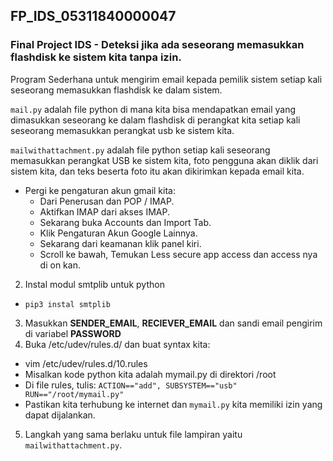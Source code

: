 ## FP_IDS_05311840000047
### Final Project IDS - Deteksi jika ada seseorang memasukkan flashdisk ke sistem kita tanpa izin. <br>

Program Sederhana untuk mengirim email kepada pemilik sistem setiap kali seseorang memasukkan flashdisk ke dalam sistem.<br>

`mail.py` adalah file python di mana kita bisa mendapatkan email yang dimasukkan seseorang ke dalam flashdisk di perangkat kita setiap kali seseorang memasukkan perangkat usb ke sistem kita. <br>

`mailwithattachment.py` adalah file python setiap kali seseorang memasukkan perangkat USB ke sistem kita, foto pengguna akan diklik dari sistem kita, dan teks beserta foto itu akan dikirimkan kepada email kita.

- Pergi ke pengaturan akun gmail kita:
  - Dari Penerusan dan POP / IMAP.
  - Aktifkan IMAP dari akses IMAP.
  - Sekarang buka Accounts dan Import Tab.
  - Klik Pengaturan Akun Google Lainnya.
  - Sekarang dari keamanan klik panel kiri.
  - Scroll ke bawah, Temukan Less secure app access dan access nya di on kan.<br>
2. Instal modul smtplib untuk python
- `pip3 instal smtplib`<br>
3. Masukkan <b>SENDER_EMAIL</b>, <b>RECIEVER_EMAIL</b> dan sandi email pengirim di variabel <b>PASSWORD</b><br>
4. Buka /etc/udev/rules.d/ dan buat syntax kita:
- vim /etc/udev/rules.d/10.rules
- Misalkan kode python kita adalah mymail.py di direktori /root
- Di file rules, tulis: `ACTION=="add", SUBSYSTEM=="usb" RUN=="/root/mymail.py"`
- Pastikan kita terhubung ke internet dan `mymail.py` kita memiliki izin yang dapat dijalankan.<br>
5. Langkah yang sama berlaku untuk file lampiran yaitu `mailwithattachment.py`.
